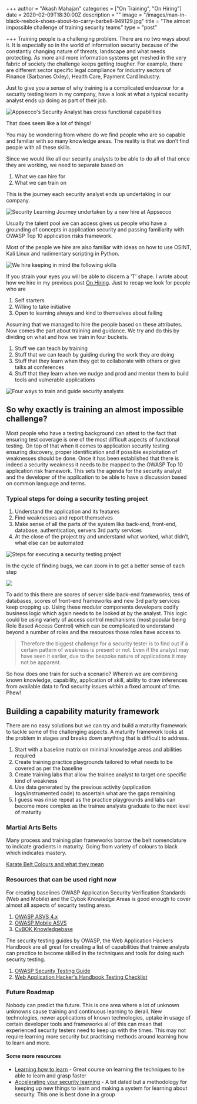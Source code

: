 +++
author = "Akash Mahajan"
categories = ["On Training", "On Hiring"]
date = 2020-02-09T18:30:00Z
description = ""
image = "/images/man-in-black-reebok-shoes-about-to-carry-barbell-949129.jpg"
title = "The almost impossible challenge of training security teams"
type = "post"

+++
Training people is a challenging problem. There are no two ways about it. It is especially so in the world of information security because of the constantly changing nature of threats, landscape and what needs protecting. As more and more information systems get meshed in the very fabric of society the challenge keeps getting tougher. For example, there are different sector specific legal compliance for industry sectors of Finance (Sarbanes Oxley), Health Care, Payment Card Industry.

Just to give you a sense of why training is a complicated endeavour for a security testing team in my company, have a look at what a typical security analyst ends up doing as part of their job.

![Appsecco's Security Analyst has cross functional capabilities](/images/what-security-analyst-needs-to-know.png "A typical security analyst should know all of this")

That does seem like a lot of things!

You may be wondering from where do we find people who are so capable and familiar with so many knowledge areas. The reality is that we don’t find people with all these skills.

Since we would like all our security analysts to be able to do all of that once they are working, we need to separate based on

1. What we can hire for
2. What we can train on

This is the journey each security analyst ends up undertaking in our company.

![Security Learning Journey undertaken by a new hire at Appsecco](/images/training-of-security-analyst.png "Security Learning Journey undertaken by a new hire at Appsecco")

Usually the talent pool we can access gives us people who have a grounding of concepts in application security and passing familiarity with OWASP Top 10 application risks framework.

Most of the people we hire are also familiar with ideas on how to use OSINT, Kali Linux and rudimentary scripting in Python.

![We hire keeping in mind the following skills](/images/security-analyst-t-shape.png "We hire keeping in mind the following skills")

If you strain your eyes you will be able to discern a ‘T’ shape. I wrote about how we hire in my previous post [On Hiring](https://securitypost.in/hiring-for-security-teams-akash-mahajan/ "Hiring for security teams"). Just to recap we look for people who are

1. Self starters
2. Willing to take initiative
3. Open to learning always and kind to themselves about failing

Assuming that we managed to hire the people based on these attributes. Now comes the part about training and guidance. We try and do this by dividing on what and how we train in four buckets.

1. Stuff we can teach by training
2. Stuff that we can teach by guiding during the work they are doing
3. Stuff that they learn when they get to collaborate with others or give talks at conferences
4. Stuff that they learn when we nudge and prod and mentor them to build tools and vulnerable applications

![Four ways to train and guide security analysts](/images/four-buckets.png "Four ways to train and guide security analysts")

## So why exactly is training an almost impossible challenge?

Most people who have a testing background can attest to the fact that ensuring test coverage is one of the most difficult aspects of functional testing. On top of that when it comes to application security testing ensuring discovery, proper identification and if possible exploitation of weaknesses should be done. Once it has been established that there is indeed a security weakness it needs to be mapped to the OWASP Top 10 application risk framework. This sets the agenda for the security analyst and the developer of the application to be able to have a discussion based on common language and terms.

### Typical steps for doing a security testing project

1. Understand the application and its features
2. Find weaknesses and report themselves
3. Make sense of all the parts of the system like back-end, front-end, database, authentication, servers 3rd party services
4. At the close of the project try and understand what worked, what didn’t, what else can be automated

![Steps for executing a security testing project](/images/security-project-lifecycle.png "Steps for executing a security testing project")

In the cycle of finding bugs, we can zoom in to get a better sense of each step

![](/images/finding-bug-cycle.png)

To add to this there are scores of server side back-end frameworks, tens of databases, scores of front-end frameworks and new 3rd party services keep cropping up. Using these modular components developers codify business logic which again needs to be looked at by the analyst. This logic could be using variety of access control mechanisms (most popular being Role Based Access Control) which can be complicated to understand beyond a number of roles and the resources those roles have access to.

> Therefore the biggest challenge for a security tester is to find out if a certain pattern of weakness is present or not. Even if the analyst may have seen it earlier, due to the bespoke nature of applications it may not be apparent.

So how does one train for such a scenario? Wherein we are combining known knowledge, capability, application of skill, ability to draw inferences from available data to find security issues within a fixed amount of time. Phew!

## Building a capability maturity framework

There are no easy solutions but we can try and build a maturity framework to tackle some of the challenging aspects. A maturity framework looks at the problem in stages and breaks down anything that is difficult to address.

1. Start with a baseline matrix on minimal knowledge areas and abilities required
2. Create training practice playgrounds tailored to what needs to be covered as per the baseline
3. Create training labs that allow the trainee analyst to target one specific kind of weakness
4. Use data generated by the previous activity (application logs/instrumented code) to ascertain what are the gaps remaining
5. I guess was rinse repeat as the practice playgrounds and labs can become more complex as the trainee analysts graduate to the next level of maturity

### Martial Arts Belts

Many process and training plan frameworks borrow the belt nomenclature to indicate gradients in maturity. Going from variety of colours to black which indicates mastery.

[Karate Belt Colours and what they mean](https://medium.com/@stefanogiovannihala/understanding-the-meaning-of-karate-belts-colors-648248d8a630 "Understanding the Meaning of Karate Belts Colors")

### Resources that can be used right now

For creating baselines OWASP Application Security Verification Standards (Web and Mobile) and the Cybok Knowledge Areas is good enough to cover almost all aspects of security testing areas. 

1. [OWASP ASVS 4.x](https://owasp.org/www-project-application-security-verification-standard/ "OWASP Application Security Verification Standard") 
2. [OWASP Mobile ASVS ](https://mobile-security.gitbook.io/masvs/ "OWASP Mobile Application Security Verification Standard")
3. [CyBOK Knowledgebase](https://www.cybok.org/knowledgebase/ "The Cyber Security Body Of Knowledge")

The security testing guides by OWASP, the Web Application Hackers Handbook are all great for creating a list of capabilities that trainee analysts can practice to become skilled in the techniques and tools for doing such security testing.

1. [OWASP Security Testing Guide]()
2. [Web Application Hacker's Handbook Testing Checklist](https://gist.github.com/jhaddix/6b777fb004768b388fefadf9175982ab "Web Application Hacker's Handbook Testing Checklist")

### Future Roadmap 

Nobody can predict the future. This is one area where a lot of unknown unknowns cause training and continuous learning to derail. New technologies, newer applications of known technologies, uptake in usage of certain developer tools and frameworks all of this can mean that experienced security testers need to keep up with the times. This may not require learning more security but practising methods around learning how to learn and more. 

#### Some more resources 

* [Learning how to learn](https://www.coursera.org/learn/learning-how-to-learn "Coursera Course - Learning How to Learn") - Great course on learning the techniques to be able to learn and grasp faster
* [Accelerating your security learning](https://github.com/makash/accelerating-your-security-learning-in-2017-null-Bangalore-Jan2017 "Accelerating Your Security Learning") - A bit dated but a methodology for keeping up new things to learn and making a system for learning about security. This one is best done in a group